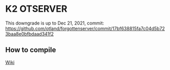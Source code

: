 # K2 OTSERVER 

This downgrade is up to Dec 21, 2021, commit: https://github.com/otland/forgottenserver/commit/17bf638815fa7c04d5b723baa8e0bfbdaad341f2

## How to compile

[Wiki](https://github.com/otland/forgottenserver/wiki/Compiling)